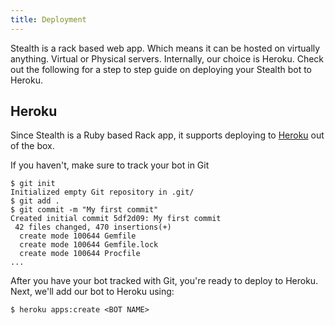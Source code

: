 ```yaml
---
title: Deployment
---
```


Stealth is a rack based web app. Which means it can be hosted on virtually anything. Virtual or Physical servers. Internally, our choice is Heroku. Check out the following for a step to step guide on deploying your Stealth bot to Heroku.

## Heroku

Since Stealth is a Ruby based Rack app, it supports deploying to [Heroku](http://herokuapp.com) out of the box.

If you haven't, make sure to track your bot in Git

  ```
  $ git init
  Initialized empty Git repository in .git/
  $ git add .
  $ git commit -m "My first commit"
  Created initial commit 5df2d09: My first commit
   42 files changed, 470 insertions(+)
    create mode 100644 Gemfile
    create mode 100644 Gemfile.lock
    create mode 100644 Procfile
  ...
  ```

After you have your bot tracked with Git, you're ready to deploy to Heroku. Next, we'll add our bot to Heroku using:

```
$ heroku apps:create <BOT NAME>
```
